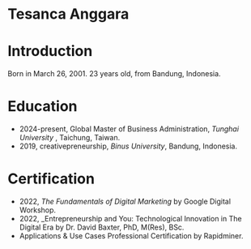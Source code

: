 # Tesanca Anggara

# Introduction
Born in March 26, 2001. 23 years old, from Bandung, Indonesia. 

# Education
- 2024-present, Global Master of Business Administration, _Tunghai University_ , Taichung, Taiwan.
- 2019, creativepreneurship, _Binus University_, Bandung, Indonesia.

# Certification
- 2022, _The Fundamentals of Digital Marketing_ by Google Digital Workshop.
- 2022, _Entrepreneurship and You: Technological Innovation in The Digital  Era by Dr. David Baxter, PhD, M(Res), BSc.
- Applications & Use Cases Professional Certification by Rapidminer.